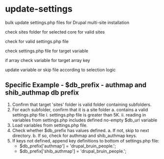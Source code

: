 update-settings
===============

bulk update settings.php files for Drupal multi-site installation

check sites folder for selected core for valid sites

check for valid settings.php file

check settings.php file for target variable

if array check variable for target array key

update variable or skip file according to selection logic


Specific Example - $db_prefix - authmap and shib_authmap db prefix
------------------------------------------------------------------
1) Confirm that target 'sites' folder is valid folder containing subfolders.
2) For each subfolder, confirm that it is a site folder
	a. contains a valid settings.php file
		i. settings.php file is greater than 5K.
		ii. reading in variables from settings.php includes defined no-empty $db_url variable
4) Load variables from settings.php file.
5) Check whether $db_prefix has values defined.
	a. If not, skip to next directory.
	b. If so, check for authmap and shib_authmap keys.
6) If keys not defined, append key definitions to bottom of settings.php file:
	- $db_prefix['authmap'] = 'drupal_bruin_people.';
	- $db_prefix['shib_authmap'] = 'drupal_bruin_people.';
 

